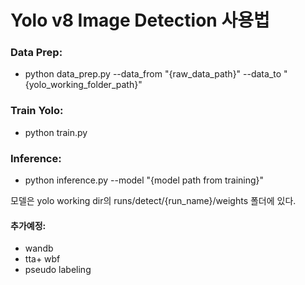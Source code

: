 # Yolo v8 Image Detection 사용법  

### Data Prep:  
- python data_prep.py --data_from "{raw_data_path}" --data_to "{yolo_working_folder_path}"  

### Train Yolo:   
- python train.py  
   
### Inference:  
- python inference.py --model "{model path from training}"   
  
모델은 yolo working dir의 runs/detect/{run_name}/weights 폴더에 있다.  


#### 추가예정:  
- wandb   
- tta+ wbf  
- pseudo labeling  
